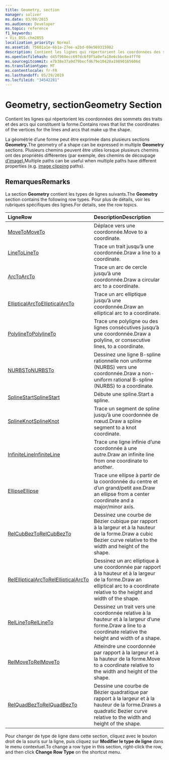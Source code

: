 ```yaml
---
title: Geometry, section
manager: soliver
ms.date: 03/09/2015
ms.audience: Developer
ms.topic: reference
f1_keywords:
- Vis_DSS.chm2055
localization_priority: Normal
ms.assetid: 75601a1e-6b1a-27ee-a2bd-69e569315982
description: Contient les lignes qui répertorient les coordonnées des sommets des traits et des arcs qui constituent la forme.
ms.openlocfilehash: d45f960ecc697dc6f0f5a0efa18e6cbbc6e4fff0
ms.sourcegitcommit: e7b38e37a9d79becfd679e10420a19890165606d
ms.translationtype: MT
ms.contentlocale: fr-FR
ms.lasthandoff: 05/29/2019
ms.locfileid: "34542281"
---
```

# <a name="geometry-section"></a><span data-ttu-id="5dd05-103">Geometry, section</span><span class="sxs-lookup"><span data-stu-id="5dd05-103">Geometry Section</span></span>

<span data-ttu-id="5dd05-104">Contient les lignes qui répertorient les coordonnées des sommets des traits et des arcs qui constituent la forme.</span><span class="sxs-lookup"><span data-stu-id="5dd05-104">Contains rows that list the coordinates of the vertices for the lines and arcs that make up the shape.</span></span> 
  
<span data-ttu-id="5dd05-105">La géométrie d’une forme peut être exprimée dans plusieurs sections **Geometry.**</span><span class="sxs-lookup"><span data-stu-id="5dd05-105">The geometry of a shape can be expressed in multiple **Geometry** sections.</span></span> <span data-ttu-id="5dd05-106">Plusieurs chemins peuvent être utiles lorsque plusieurs chemins ont des propriétés différentes (par exemple, des chemins de découpage [d’image).](clippingpath-cell-foreign-image-info-section.md)</span><span class="sxs-lookup"><span data-stu-id="5dd05-106">Multiple paths can be useful when multiple paths have different properties (e.g. [image clipping](clippingpath-cell-foreign-image-info-section.md) paths).</span></span> 
  
## <a name="remarks"></a><span data-ttu-id="5dd05-107">Remarques</span><span class="sxs-lookup"><span data-stu-id="5dd05-107">Remarks</span></span>

<span data-ttu-id="5dd05-108">La section **Geometry** contient les types de lignes suivants.</span><span class="sxs-lookup"><span data-stu-id="5dd05-108">The **Geometry** section contains the following row types.</span></span> <span data-ttu-id="5dd05-109">Pour plus de détails, voir les rubriques spécifiques des lignes.</span><span class="sxs-lookup"><span data-stu-id="5dd05-109">For details, see the row topics.</span></span> 
  
|<span data-ttu-id="5dd05-110">Ligne</span><span class="sxs-lookup"><span data-stu-id="5dd05-110">Row</span></span>|<span data-ttu-id="5dd05-111">Description</span><span class="sxs-lookup"><span data-stu-id="5dd05-111">Description</span></span>|
|:-----|:-----|
|[<span data-ttu-id="5dd05-112">MoveTo</span><span class="sxs-lookup"><span data-stu-id="5dd05-112">MoveTo</span></span>](moveto-row-geometry-section.md) <br/> |<span data-ttu-id="5dd05-113">Déplace vers une coordonnée.</span><span class="sxs-lookup"><span data-stu-id="5dd05-113">Move to a coordinate.</span></span>  <br/> |
|[<span data-ttu-id="5dd05-114">LineTo</span><span class="sxs-lookup"><span data-stu-id="5dd05-114">LineTo</span></span>](lineto-row-geometry-section.md) <br/> |<span data-ttu-id="5dd05-115">Trace un trait jusqu’à une coordonnée.</span><span class="sxs-lookup"><span data-stu-id="5dd05-115">Draw a line to a coordinate.</span></span>  <br/> |
|[<span data-ttu-id="5dd05-116">ArcTo</span><span class="sxs-lookup"><span data-stu-id="5dd05-116">ArcTo</span></span>](arcto-row-geometry-section.md) <br/> |<span data-ttu-id="5dd05-117">Trace un arc de cercle jusqu’à une coordonnée.</span><span class="sxs-lookup"><span data-stu-id="5dd05-117">Draw a circular arc to a coordinate.</span></span>  <br/> |
|[<span data-ttu-id="5dd05-118">EllipticalArcTo</span><span class="sxs-lookup"><span data-stu-id="5dd05-118">EllipticalArcTo</span></span>](ellipticalarcto-row-geometry-section.md) <br/> |<span data-ttu-id="5dd05-119">Trace un arc elliptique jusqu’à une coordonnée.</span><span class="sxs-lookup"><span data-stu-id="5dd05-119">Draw an elliptical arc to a coordinate.</span></span>  <br/> |
|[<span data-ttu-id="5dd05-120">PolylineTo</span><span class="sxs-lookup"><span data-stu-id="5dd05-120">PolylineTo</span></span>](polylineto-row-geometry-section.md) <br/> |<span data-ttu-id="5dd05-121">Trace une polyligne ou des lignes consécutives jusqu’à une coordonnée.</span><span class="sxs-lookup"><span data-stu-id="5dd05-121">Draw a polyline, or consecutive lines, to a coordinate.</span></span>  <br/> |
|[<span data-ttu-id="5dd05-122">NURBSTo</span><span class="sxs-lookup"><span data-stu-id="5dd05-122">NURBSTo</span></span>](nurbsto-row-geometry-section.md) <br/> |<span data-ttu-id="5dd05-123">Dessinez une ligne B-spline rationnelle non uniforme (NURBS) vers une coordonnée.</span><span class="sxs-lookup"><span data-stu-id="5dd05-123">Draw a non-uniform rational B-spline (NURBS) to a coordinate.</span></span>  <br/> |
|[<span data-ttu-id="5dd05-124">SplineStart</span><span class="sxs-lookup"><span data-stu-id="5dd05-124">SplineStart</span></span>](splinestart-row-geometry-section.md) <br/> |<span data-ttu-id="5dd05-125">Débute une spline.</span><span class="sxs-lookup"><span data-stu-id="5dd05-125">Start a spline.</span></span>  <br/> |
|[<span data-ttu-id="5dd05-126">SplineKnot</span><span class="sxs-lookup"><span data-stu-id="5dd05-126">SplineKnot</span></span>](splineknot-row-geometry-section.md) <br/> |<span data-ttu-id="5dd05-127">Trace un segment de spline jusqu’à une coordonnée de nœud.</span><span class="sxs-lookup"><span data-stu-id="5dd05-127">Draw a spline segment to a knot coordinate.</span></span>  <br/> |
|[<span data-ttu-id="5dd05-128">InfiniteLine</span><span class="sxs-lookup"><span data-stu-id="5dd05-128">InfiniteLine</span></span>](infiniteline-row-geometry-section.md) <br/> |<span data-ttu-id="5dd05-129">Trace une ligne infinie d’une coordonnée à une autre.</span><span class="sxs-lookup"><span data-stu-id="5dd05-129">Draw an infinite line from one coordinate to another.</span></span>  <br/> |
|[<span data-ttu-id="5dd05-130">Ellipse</span><span class="sxs-lookup"><span data-stu-id="5dd05-130">Ellipse</span></span>](ellipse-row-geometry-section.md) <br/> |<span data-ttu-id="5dd05-131">Trace une ellipse à partir de la coordonnée du centre et d’un grand/petit axe.</span><span class="sxs-lookup"><span data-stu-id="5dd05-131">Draw an ellipse from a center coordinate and a major/minor axis.</span></span>  <br/> |
|[<span data-ttu-id="5dd05-132">RelCubBezTo</span><span class="sxs-lookup"><span data-stu-id="5dd05-132">RelCubBezTo</span></span>](relcubbezto-row-geometry-section.md) <br/> |<span data-ttu-id="5dd05-133">Dessinez une courbe de Bézier cubique par rapport à la largeur et à la hauteur de la forme.</span><span class="sxs-lookup"><span data-stu-id="5dd05-133">Draw a cubic Bezier curve relative to the width and height of the shape.</span></span>  <br/> |
|[<span data-ttu-id="5dd05-134">RelEllipticalArcTo</span><span class="sxs-lookup"><span data-stu-id="5dd05-134">RelEllipticalArcTo</span></span>](relellipticalarcto-row-geometry-section.md) <br/> |<span data-ttu-id="5dd05-135">Dessinez un arc elliptique à une coordonnée par rapport à la hauteur et à la largeur de la forme.</span><span class="sxs-lookup"><span data-stu-id="5dd05-135">Draw an elliptical arc to a coordinate relative to the height and width of the shape.</span></span>  <br/> |
|[<span data-ttu-id="5dd05-136">RelLineTo</span><span class="sxs-lookup"><span data-stu-id="5dd05-136">RelLineTo</span></span>](rellineto-row-geometry-section.md) <br/> |<span data-ttu-id="5dd05-137">Dessinez un trait vers une coordonnée relative à la hauteur et à la largeur d’une forme.</span><span class="sxs-lookup"><span data-stu-id="5dd05-137">Draw a line to a coordinate relative the height and width of a shape.</span></span>  <br/> |
|[<span data-ttu-id="5dd05-138">RelMoveTo</span><span class="sxs-lookup"><span data-stu-id="5dd05-138">RelMoveTo</span></span>](relmoveto-row-geometry-section.md) <br/> |<span data-ttu-id="5dd05-139">Atteindre une coordonnée par rapport à la largeur et à la hauteur de la forme.</span><span class="sxs-lookup"><span data-stu-id="5dd05-139">Move to a coordinate relative to the width and height of the shape.</span></span>  <br/> |
|[<span data-ttu-id="5dd05-140">RelQuadBezTo</span><span class="sxs-lookup"><span data-stu-id="5dd05-140">RelQuadBezTo</span></span>](relquadbezto-row-geometry-section.md) <br/> |<span data-ttu-id="5dd05-141">Dessine une courbe de Bézier quadratique par rapport à la largeur et à la hauteur de la forme.</span><span class="sxs-lookup"><span data-stu-id="5dd05-141">Draws a quadratic Bezier curve relative to the width and height of the shape.</span></span>  <br/> |
   
<span data-ttu-id="5dd05-142">Pour changer de type de ligne dans cette section, cliquez avec le bouton droit de la souris sur la ligne, puis cliquez sur **Modifier le type de ligne** dans le menu contextuel.</span><span class="sxs-lookup"><span data-stu-id="5dd05-142">To change a row type in this section, right-click the row, and then click **Change Row Type** on the shortcut menu.</span></span> 
  

